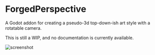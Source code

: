 # ForgedPerspective

A Godot addon for creating a pseudo-3d top-down-ish art style with a rotatable camera.

This is still a WIP, and no documentation is currently available.

![screenshot]()
